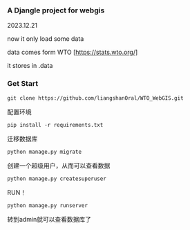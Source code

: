### A Djangle project for webgis 

2023.12.21

now it only load some data

data comes form WTO [https://stats.wto.org/]

it stores in .data


### Get Start
```
git clone https://github.com/liangshanOral/WTO_WebGIS.git
```
配置环境
```
pip install -r requirements.txt
```
迁移数据库
```
python manage.py migrate
```
创建一个超级用户，从而可以查看数据
```
python manage.py createsuperuser
```
RUN！
```
python manage.py runserver
```
转到admin就可以查看数据库了


